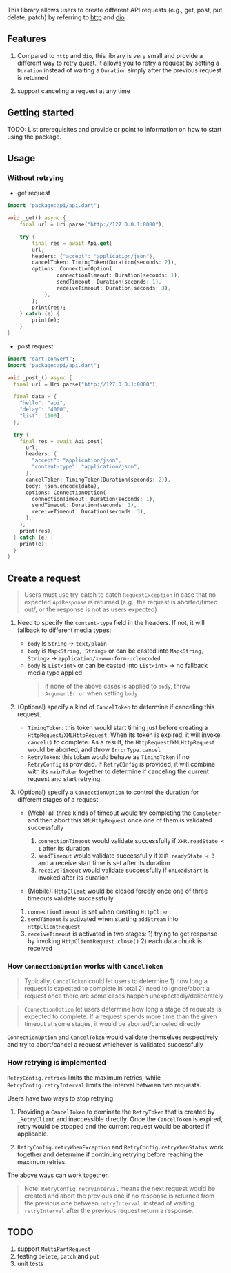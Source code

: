<!--
This README describes the package. If you publish this package to pub.dev,
this README's contents appear on the landing page for your package.

For information about how to write a good package README, see the guide for
[writing package pages](https://dart.dev/guides/libraries/writing-package-pages).

For general information about developing packages, see the Dart guide for
[creating packages](https://dart.dev/guides/libraries/create-library-packages)
and the Flutter guide for
[developing packages and plugins](https://flutter.dev/developing-packages).
-->

This library allows users to create different API requests (e.g., get, post, put, delete, patch) by referring to [http](https://pub.dev/packages/http) and [dio](https://pub.dev/packages/dio)

## Features

1. Compared to `http` and `dio`, this library is very small and provide a different way to retry quest.
   It allows you to retry a request by setting a `Duration` instead of waiting a `Duration` simply after the previous request is returned

2. support canceling a request at any time

## Getting started

TODO: List prerequisites and provide or point to information on how to
start using the package.

## Usage

### Without retrying

- get request

```dart
import "package:api/api.dart";

void _get() async {
    final url = Uri.parse("http://127.0.0.1:8080");

    try {
        final res = await Api.get(
        url,
        headers: {"accept": "application/json"},
        cancelToken: TimingToken(Duration(seconds: 2)),
        options: ConnectionOption(
                connectionTimeout: Duration(seconds: 1),
                sendTimeout: Duration(seconds: 1),
                receiveTimeout: Duration(seconds: 3),
            ),
        );
        print(res);
    } catch (e) {
        print(e);
    }
}
```

- post request

```dart
import "dart:convert";
import "package:api/api.dart";

void _post_() async {
  final url = Uri.parse("http://127.0.0.1:8080");

  final data = {
    "hello": "api",
    "delay": "4000",
    "list": [100],
  };

  try {
    final res = await Api.post(
      url,
      headers: {
        "accept": "application/json",
        "content-type": "application/json",
      },
      cancelToken: TimingToken(Duration(seconds: 2)),
      body: json.encode(data),
      options: ConnectionOption(
        connectionTimeout: Duration(seconds: 1),
        sendTimeout: Duration(seconds: 1),
        receiveTimeout: Duration(seconds: 3),
      ),
    );
    print(res);
  } catch (e) {
    print(e);
  }
}
```

## Create a request

> Users must use try-catch to catch `RequestException` in case that no expected `ApiResponse` is returned (e.g., the request is aborted/timed out/, or the response is not as users expected)

1. Need to specify the `content-type` field in the headers. If not, it will fallback to different media types:

   - `body` is `String` -> `text/plain`
   - `body` is `Map<String, String>` or can be casted into `Map<String, String>` -> `application/x-www-form-urlencoded`
   - `body` is `List<int>` or can be casted into `List<int>` -> no fallback media type applied
     > if none of the above cases is applied to `body`, throw `ArgumentError` when setting `body`

2. (Optional) specify a kind of `CancelToken` to determine if canceling this request.

   - `TimingToken`: this token would start timing just before creating a `HttpRequest`/`XMLHttpRequest`. When its token is expired, it will invoke `cancel()` to complete. As a result, the `HttpRequest`/`XMLHttpRequest` would be aborted, and throw `ErrorType.cancel`
   - `RetryToken`: this token would behave as `TimingToken` if no `RetryConfig` is provided. If `RetryCOnfig` is provided, it will combine with its `mainToken` together to determine if canceling the current request and start retrying.

3. (Optional) specify a `ConnectionOption` to control the duration for different stages of a request.

   - (Web): all three kinds of timeout would try completing the `Completer` and then abort this `XMLHttpRequest` once one of them is validated successfully

     1. `connectionTimeout` would validate successfully if `XHR.readState < 1` after its duration
     2. `sendTimeout` would validate successfully if `XHR.readyState < 3` and a receive start time is set after its duration
     3. `receiveTimeout` would validate successfully if `onLoadStart` is invoked after its duration

   - (Mobile): `HttpClient` would be closed forcely once one of three timeouts validate successfully

   1. `connectionTimeout` is set when creating `HttpClient`
   2. `sendTimeout` is activated when starting `addStream` into `HttpClientRequest`
   3. `receiveTimeout` is activated in two stages: 1) trying to get response by invoking `HttpClientRequest.close()` 2) each data chunk is received

### How `ConnectionOption` works with `CancelToken`

> Typically, `CancelToken` could let users to determine 1) how long a request is expected to complete in total 2) need to ignore/abort a request once there are some cases happen unexpectedly/deliberately

> `ConnectionOption` let users determine how long a stage of requests is expected to complete. If a request spends more time than the given timeout at some stages, it would be aborted/canceled directly

`ConnectionOption` and `CancelToken` would validate themselves respectively and try to abort/cancel a request whichever is validated successfully

### How retrying is implemented

`RetryConfig.retries` limits the maximum retries, while `RetryConfig.retryInterval` limits the interval between two requests.

Users have two ways to stop retrying:

1. Providing a `CancelToken` to dominate the `RetryToken` that is created by `_RetryClient` and inaccessible directly. Once the `CancelToken` is expired, retry would be stopped and the current request would be aborted if applicable.

2. `RetryConfig.retryWhenException` and `RetryConfig.retryWhenStatus` work together and determine if continuing retrying before reaching the maximum retries.

The above ways can work together.

> Note: `RetryConfig.retryInterval` means the next request would be created and abort the previous one if no response is returned from the previous one between `retryInterval`, instead of waiting `retryInterval` after the previous request return a response.

## TODO

1. support `MultiPartRequest`
2. testing `delete`, `patch` and `put`
3. unit tests

